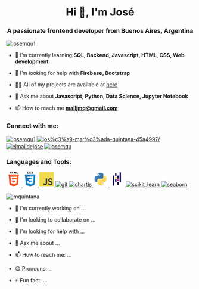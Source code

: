 <h1 align="center">Hi 👋, I'm José</h1>
<h3 align="center">A passionate frontend developer from Buenos Aires, Argentina</h3>

<p align="left"> <a href="https://twitter.com/josemqu1" target="blank"><img src="https://img.shields.io/twitter/follow/josemqu1?logo=twitter&style=for-the-badge" alt="josemqu1" /></a> </p>

- 🌱 I’m currently learning **SQL, Backend, Javascript, HTML, CSS, Web development**

- 🤝 I’m looking for help with **Firebase, Bootstrap**

- 👨‍💻 All of my projects are available at [here](https://github.com/jmquintana)

- 💬 Ask me about **Javascript, Python, Data Science, Jupyter Notebook**

- 📫 How to reach me **mailjmq@gmail.com**

<h3 align="left">Connect with me:</h3>
<p align="left">
<a href="https://twitter.com/josemqu1" target="blank"><img align="center" src="https://raw.githubusercontent.com/rahuldkjain/github-profile-readme-generator/master/src/images/icons/Social/twitter.svg" alt="josemqu1" height="30" width="40" /></a>
<a href="https://linkedin.com/in/jos%c3%a9-mar%c3%ada-quintana-45a4997/" target="blank"><img align="center" src="https://raw.githubusercontent.com/rahuldkjain/github-profile-readme-generator/master/src/images/icons/Social/linked-in-alt.svg" alt="jos%c3%a9-mar%c3%ada-quintana-45a4997/" height="30" width="40" /></a>
<a href="https://fb.com/elmaildejose" target="blank"><img align="center" src="https://raw.githubusercontent.com/rahuldkjain/github-profile-readme-generator/master/src/images/icons/Social/facebook.svg" alt="elmaildejose" height="30" width="40" /></a>
<a href="https://instagram.com/josemqu" target="blank"><img align="center" src="https://raw.githubusercontent.com/rahuldkjain/github-profile-readme-generator/master/src/images/icons/Social/instagram.svg" alt="josemqu" height="30" width="40" /></a>
</p>

<h3 align="left">Languages and Tools:</h3>
<p align="left">
  <a href="https://www.w3.org/html/" target="_blank" rel="noreferrer">
    <img src="https://raw.githubusercontent.com/devicons/devicon/master/icons/html5/html5-original-wordmark.svg" alt="html5" width="40" height="40"/>
  </a>
  <a href="https://www.w3schools.com/css/" target="_blank" rel="noreferrer">
    <img src="https://raw.githubusercontent.com/devicons/devicon/master/icons/css3/css3-original-wordmark.svg" alt="css3" width="40" height="40"/>
  </a>
  <a href="https://developer.mozilla.org/en-US/docs/Web/JavaScript" target="_blank" rel="noreferrer">
    <img src="https://raw.githubusercontent.com/devicons/devicon/master/icons/javascript/javascript-original.svg" alt="javascript" width="40" height="40"/>
  </a>
  <a href="https://git-scm.com/" target="_blank" rel="noreferrer">
    <img src="https://www.vectorlogo.zone/logos/git-scm/git-scm-icon.svg" alt="git" width="40" height="40"/>
  </a>
  <a href="https://www.chartjs.org" target="_blank" rel="noreferrer">
    <img src="https://www.chartjs.org/media/logo-title.svg" alt="chartjs" width="40" height="40"/>
  </a>
  <a href="https://www.python.org" target="_blank" rel="noreferrer">
    <img src="https://raw.githubusercontent.com/devicons/devicon/master/icons/python/python-original.svg" alt="python" width="40" height="40"/>
  </a>
  <a href="https://pandas.pydata.org/" target="_blank" rel="noreferrer">
    <img src="https://raw.githubusercontent.com/devicons/devicon/2ae2a900d2f041da66e950e4d48052658d850630/icons/pandas/pandas-original.svg" alt="pandas" width="40" height="40"/>
  </a>
  <a href="https://scikit-learn.org/" target="_blank" rel="noreferrer">
    <img src="https://upload.wikimedia.org/wikipedia/commons/0/05/Scikit_learn_logo_small.svg" alt="scikit_learn" width="40" height="40"/>
  </a>
  <a href="https://seaborn.pydata.org/" target="_blank" rel="noreferrer">
    <img src="https://seaborn.pydata.org/_images/logo-mark-lightbg.svg" alt="seaborn" width="40" height="40"/>
  </a>
</p>

<p>
  <img align="center" src="https://github-readme-stats.vercel.app/api/top-langs?username=jmquintana&show_icons=true&locale=en&layout=compact" alt="jmquintana" />
</p>

<!--
**jmquintana/jmquintana** is a ✨ _special_ ✨ repository because its `README.md` (this file) appears on your GitHub profile.

[![jmquintana's GitHub stats](https://github-readme-stats.vercel.app/api?username=jmquintana)](https://github.com/anuraghazra/github-readme-stats)

Here are some ideas to get you started:
- 🌱 I’m currently learning 'Backend Development'
-->
- 🔭 I’m currently working on ...

- 👯 I’m looking to collaborate on ...
- 🤔 I’m looking for help with ...
- 💬 Ask me about ...
- 📫 How to reach me: ...
- 😄 Pronouns: ...
- ⚡ Fun fact: ...

